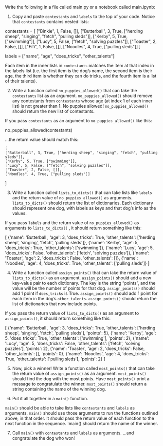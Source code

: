 Write the following in a file called main.py or a notebook called main.ipynb:

1. Copy and paste `contestants` and `labels` to the top of your code. Notice that `contestants` contains nested lists:

contestants = [
    ["Binkie", 1, False, []],
    ["Butterball", 3, True, ["herding sheep", "singing", "fetch", "pulling sleds"]],
    ["Kerby", 5, True, ["swimming"]],
    ["Lucy", 5, False, ["fetch", "solving puzzles"]],
    ["Toaster", 2, False, []],
    ["Fifi", 1, False, []],
    ["Noodles", 4, True, ["pulling sleds"]]
]


labels = ["name", "age", "does_tricks", "other_talents"]


Each item in the inner lists in `contestants` matches the item at that index in the labels list (i.e. the first item is the dog’s name, the second item is their age, the third item is whether they can do tricks, and the fourth item is a list of their talents).


2. Write a function called `no_puppies_allowed()` that can take the `contestants` list as an argument.
`no_puppies_allowed()` should remove any contestants from `contestants`  whose age (at index 1 of each inner list) is not greater than 1. No puppies allowed!
`no_puppies_allowed()` should return the new list of contestants.



If you pass `contestants` as an argument to `no_puppies_allowed()` like this:


no_puppies_allowed(contestants)

…the return value should match this:

	[
    ["Butterball", 3, True, ["herding sheep", "singing", "fetch", "pulling sleds"]],
    ["Kerby", 5, True, ["swimming"]],
    ["Lucy", 5, False, ["fetch", "solving puzzles"]],
    ["Toaster", 2, False, []],
    ["Noodles", 4, True, ["pulling sleds"]]
]





3. Write a function called `lists_to_dicts()` that can take lists like `labels` and the return value of `no_puppies_allowed()` as arguments. 
`lists_to_dicts()` should return the list of dictionaries.
Each dictionary should represent one dog, with labels as keys and that dog’s info as the values.

If you pass `labels` and the return value of `no_puppies_allowed()` as arguments to `lists_to_dicts()` , it should return something like this:

[
{'name': 'Butterball', 'age': 3, 'does_tricks': True, 'other_talents': ['herding sheep', 'singing', 'fetch', 'pulling sleds']}, 
{'name': 'Kerby', 'age': 5, 'does_tricks': True, 'other_talents': ['swimming']}, {'name': 'Lucy', 'age': 5, 'does_tricks': False, 'other_talents': ['fetch', 'solving puzzles']}, 
{'name': 'Toaster', 'age': 2, 'does_tricks': False, 'other_talents': []}, 
{'name': 'Noodles', 'age': 4, 'does_tricks': True, 'other_talents': ['pulling sleds']}
]



4. Write a function called `assign_points()` that can take the return value of `lists_to_dicts()` as an argument.
`assign_points()` should add a new key-value pair to each dictionary. The key is the string “points”, and the value will be the number of points for that dog.
`assign_points()` should add 1 point if `does_tricks` is True.
`assign_points()` should add 1 point for each item in the dog’s `other_talents`.
`assign_points()` should return the list of dictionaries that now include points.

If you pass the return value of `lists_to_dicts()` as an argument to `assign_points()`, it should return something like this:

[
{'name': 'Butterball', 'age': 3, 'does_tricks': True, 'other_talents': ['herding sheep', 'singing', 'fetch', 'pulling sleds'], 'points': 5}, 
{'name': 'Kerby', 'age': 5, 'does_tricks': True, 'other_talents': ['swimming'], 'points': 2}, {'name': 'Lucy', 'age': 5, 'does_tricks': False, 'other_talents': ['fetch', 'solving puzzles'], 'points': 2}, 
{'name': 'Toaster', 'age': 2, 'does_tricks': False, 'other_talents': [], 'points': 0}, 
{'name': 'Noodles', 'age': 4, 'does_tricks': True, 'other_talents': ['pulling sleds'], 'points': 2}
]


5. Now, pick a winner!
Write a function called `most_points()` that can take the return value of `assign_points()` as an argument.
`most_points()` should find the dog with the most points.
Have `most_points()` print a message to congratulate the winner.
`most_points()` should return a string containing the name of the winning dog.


6. Put it all together in a `main()` function.

`main()` should be able to take lists like `contestants` and `labels` as arguments.
`main()` should use those arguments to run the functions outlined above, in that order. It should pass the return value of each function to the next function in the sequence.
`main() should return the name of the winner. 

7. Call `main()` with `contestants` and `labels` as arguments.
…and congratulate the dog who won!
